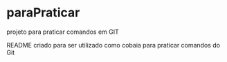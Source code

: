 # paraPraticar
projeto para praticar comandos em GIT

README criado para ser utilizado como cobaia para praticar comandos do Git
